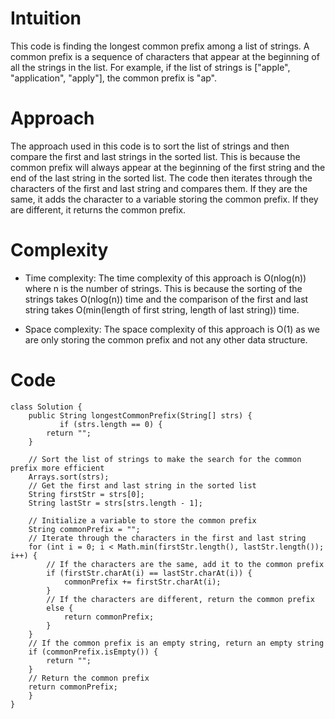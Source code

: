 # Intuition

This code is finding the longest common prefix among a list of strings. A common prefix is a sequence of characters that appear at the beginning of all the strings in the list. For example, if the list of strings is ["apple", "application", "apply"], the common prefix is "ap".

# Approach

The approach used in this code is to sort the list of strings and then compare the first and last strings in the sorted list. This is because the common prefix will always appear at the beginning of the first string and the end of the last string in the sorted list. The code then iterates through the characters of the first and last string and compares them. If they are the same, it adds the character to a variable storing the common prefix. If they are different, it returns the common prefix.

# Complexity

- Time complexity:
  The time complexity of this approach is O(nlog(n)) where n is the number of strings. This is because the sorting of the strings takes O(nlog(n)) time and the comparison of the first and last string takes O(min(length of first string, length of last string)) time.

- Space complexity:
  The space complexity of this approach is O(1) as we are only storing the common prefix and not any other data structure.

# Code

```
class Solution {
    public String longestCommonPrefix(String[] strs) {
           if (strs.length == 0) {
        return "";
    }

    // Sort the list of strings to make the search for the common prefix more efficient
    Arrays.sort(strs);
    // Get the first and last string in the sorted list
    String firstStr = strs[0];
    String lastStr = strs[strs.length - 1];

    // Initialize a variable to store the common prefix
    String commonPrefix = "";
    // Iterate through the characters in the first and last string
    for (int i = 0; i < Math.min(firstStr.length(), lastStr.length()); i++) {
        // If the characters are the same, add it to the common prefix
        if (firstStr.charAt(i) == lastStr.charAt(i)) {
            commonPrefix += firstStr.charAt(i);
        }
        // If the characters are different, return the common prefix
        else {
            return commonPrefix;
        }
    }
    // If the common prefix is an empty string, return an empty string
    if (commonPrefix.isEmpty()) {
        return "";
    }
    // Return the common prefix
    return commonPrefix;
    }
}
```
